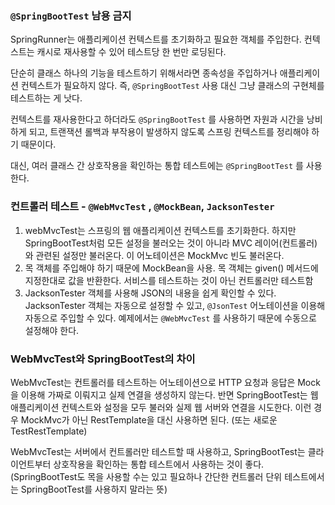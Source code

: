 ### `@SpringBootTest` 남용 금지

SpringRunner는 애플리케이션 컨텍스트를 초기화하고 필요한 객체를 주입한다. 컨텍스트는 캐시로 재사용할 수 있어 테스트당 한 번만 로딩된다.

단순히 클래스 하나의 기능을 테스트하기 위해서라면 종속성을 주입하거나 애플리케이션 컨텍스트가 필요하지 않다. 즉, `@SpringBootTest` 사용 대신 그냥 클래스의 구현체를 테스트하는 게 낫다. 

컨텍스트를 재사용한다고 하더라도 `@SpringBootTest` 를 사용하면 자원과 시간을 낭비하게 되고, 트랜잭션 롤백과 부작용이 발생하지 않도록 스프링 컨텍스트를 정리해야 하기 때문이다. 

대신, 여러 클래스 간 상호작용을 확인하는 통합 테스트에는 `@SpringBootTest` 를 사용한다.

### 컨트롤러 테스트 - `@WebMvcTest` , `@MockBean`, `JacksonTester`

1. webMvcTest는 스프링의 웹 애플리케이션 컨텍스트를 초기화한다. 하지만 SpringBootTest처럼 모든 설정을 불러오는 것이 아니라 MVC 레이어(컨트롤러)와 관련된 설정만 불러온다. 이 어노테이션은 MockMvc 빈도 불러온다.
2. 목 객체를 주입해야 하기 때문에 MockBean을 사용. 목 객체는 given() 메서드에 지정한대로 값을 반환한다. 서비스를 테스트하는 것이 아닌 컨트롤러만 테스트함
3. JacksonTester 객체를 사용해 JSON의 내용을 쉽게 확인할 수 있다. JacksonTester 객체는 자동으로 설정할 수 있고, `@JsonTest` 어노테이션을 이용해 자동으로 주입할 수 있다. 예제에서는 `@WebMvcTest` 를 사용하기 때문에 수동으로 설정해야 한다.
    
    

### WebMvcTest와 SpringBootTest의 차이

WebMvcTest는 컨트롤러를 테스트하는 어노테이션으로 HTTP 요청과 응답은 Mock을 이용해 가짜로 이뤄지고 실제 연결을 생성하지 않는다. 반면 SpringBootTest는 웹 애플리케이션 컨텍스트와 설정을 모두 불러와 실제 웹 서버와 연결을 시도한다. 이런 경우 MockMvc가 아닌 RestTemplate을 대신 사용하면 된다. (또는 새로운 TestRestTemplate)

WebMvcTest는 서버에서 컨트롤러만 테스트할 때 사용하고, SpringBootTest는 클라이언트부터 상호작용을 확인하는 통합 테스트에서 사용하는 것이 좋다. (SpringBootTest도 목을 사용할 수는 있고 필요하나 간단한 컨트롤러 단위 테스트에서는 SpringBootTest를 사용하지 말라는 뜻)
